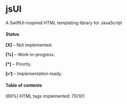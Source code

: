 # jsUI

A SwiftUI-inspired HTML templating library for JavaScript

#### Status

**[X]** – Not implemented.

**[%]** – Work-in-progress.

**[*]** – Priority.

**[✅]** – Implementation ready.

#### Table of contents

[69%] HTML tags implemented: 70/101

